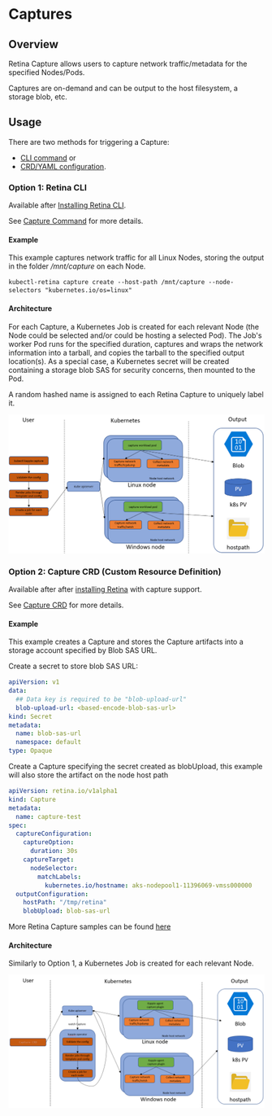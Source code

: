 # Captures

## Overview

Retina Capture allows users to capture network traffic/metadata for the specified Nodes/Pods.

Captures are on-demand and can be output to the host filesystem, a storage blob, etc.

## Usage

There are two methods for triggering a Capture:

- [CLI command](#option-1-retina-cli) or
- [CRD/YAML configuration](#option-2-capture-crd-custom-resource-definition).

### Option 1: Retina CLI

Available after [Installing Retina CLI](../installation/cli.md).

See [Capture Command](../captures/cli.md) for more details.

#### Example

This example captures network traffic for all Linux Nodes, storing the output in the folder */mnt/capture* on each Node.

```shell
kubectl-retina capture create --host-path /mnt/capture --node-selectors "kubernetes.io/os=linux"
```

#### Architecture

For each Capture, a Kubernetes Job is created for each relevant Node (the Node could be selected and/or could be hosting a selected Pod).
The Job's worker Pod runs for the specified duration, captures and wraps the network information into a tarball, and copies the tarball to the specified output location(s).
As a special case, a Kubernetes secret will be created containing a storage blob SAS for security concerns, then mounted to the Pod.

A random hashed name is assigned to each Retina Capture to uniquely label it.

![Overview of Retina Capture without operator](img/capture-architecture-without-operator.png "Overview of Retina Capture without operator")

### Option 2: Capture CRD (Custom Resource Definition)

Available after after [installing Retina](../installation/setup.md) with capture support.

See [Capture CRD](../CRDs/Capture.md) for more details.

#### Example

This example creates a Capture and stores the Capture artifacts into a storage account specified by Blob SAS URL.

Create a secret to store blob SAS URL:

```yaml
apiVersion: v1
data:
  ## Data key is required to be "blob-upload-url"
  blob-upload-url: <based-encode-blob-sas-url>
kind: Secret
metadata:
  name: blob-sas-url
  namespace: default
type: Opaque
```

Create a Capture specifying the secret created as blobUpload, this example will also store the artifact on the node host path

```yaml
apiVersion: retina.io/v1alpha1
kind: Capture
metadata:
  name: capture-test
spec:
  captureConfiguration:
    captureOption:
      duration: 30s
    captureTarget:
      nodeSelector:
        matchLabels:
          kubernetes.io/hostname: aks-nodepool1-11396069-vmss000000
  outputConfiguration:
    hostPath: "/tmp/retina"
    blobUpload: blob-sas-url
```

More Retina Capture samples can be found [here](https://github.com/microsoft/retina/tree/main/samples/capture)

#### Architecture

Similarly to Option 1, a Kubernetes Job is created for each relevant Node.

![Overview of Retina Capture with operator](img/capture-architecture-with-operator.png "Overview of Retina Capture with operator")
